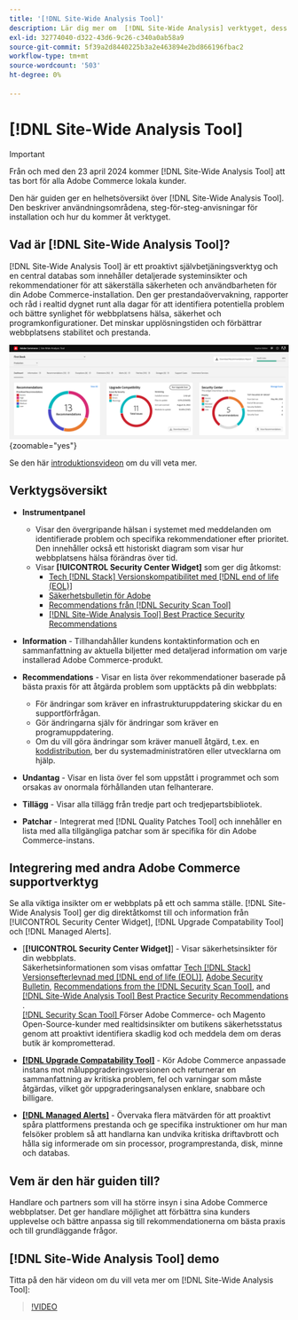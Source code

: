 ```yaml
---
title: '[!DNL Site-Wide Analysis Tool]'
description: Lär dig mer om  [!DNL Site-Wide Analysis] verktyget, dess användningsområden, installationsprocessen och hur du får åtkomst
exl-id: 32774040-d322-43d6-9c26-c340a0ab58a9
source-git-commit: 5f39a2d8440225b3a2e463894e2bd866196fbac2
workflow-type: tm+mt
source-wordcount: '503'
ht-degree: 0%

---
```


# [!DNL Site-Wide Analysis Tool]

>[!IMPORTANT]
>
>Från och med den 23 april 2024 kommer [!DNL Site-Wide Analysis Tool] att tas bort för alla Adobe Commerce lokala kunder.

Den här guiden ger en helhetsöversikt över [!DNL Site-Wide Analysis Tool]. Den beskriver användningsområdena, steg-för-steg-anvisningar för installation och hur du kommer åt verktyget.

## Vad är [!DNL Site-Wide Analysis Tool]?

[!DNL Site-Wide Analysis Tool] är ett proaktivt självbetjäningsverktyg och en central databas som innehåller detaljerade systeminsikter och rekommendationer för att säkerställa säkerheten och användbarheten för din Adobe Commerce-installation. Den ger prestandaövervakning, rapporter och råd i realtid dygnet runt alla dagar för att identifiera potentiella problem och bättre synlighet för webbplatsens hälsa, säkerhet och programkonfigurationer. Det minskar upplösningstiden och förbättrar webbplatsens stabilitet och prestanda.

![Kontrollpanel för hela webbplatsanalysverktyget](../../assets/tools/swat-dashboard.png){zoomable="yes"}

Se den här [introduktionsvideon](https://www.youtube.com/watch?v=KW2R8ki_RG4) om du vill veta mer.

## Verktygsöversikt

- **Instrumentpanel**
   - Visar den övergripande hälsan i systemet med meddelanden om identifierade problem och specifika rekommendationer efter prioritet.<br>
Den innehåller också ett historiskt diagram som visar hur webbplatsens hälsa förändras över tid.
   - Visar **[!UICONTROL Security Center Widget]** som ger dig åtkomst:
      - [Tech [!DNL Stack] Versionskompatibilitet med [!DNL end of life (EOL)]](https://experienceleague.adobe.com/docs/commerce-operations/installation-guide/system-requirements.html)
      - [Säkerhetsbulletin för Adobe](https://helpx.adobe.com/security/security-bulletin.html)
      - [Recommendations från  [!DNL Security Scan Tool]](https://experienceleague.adobe.com/docs/commerce-admin/systems/security/security-scan.html)
      - [[!DNL Site-Wide Analysis Tool] Best Practice Security Recommendations](https://experienceleague.adobe.com/docs/commerce-operations/tools/site-wide-analysis-tool/recommendations.html)

- **Information** - Tillhandahåller kundens kontaktinformation och en sammanfattning av aktuella biljetter med detaljerad information om varje installerad Adobe Commerce-produkt.

- **Recommendations** - Visar en lista över rekommendationer baserade på bästa praxis för att åtgärda problem som upptäckts på din webbplats:
   - För ändringar som kräver en infrastrukturuppdatering skickar du en supportförfrågan.
   - Gör ändringarna själv för ändringar som kräver en programuppdatering.
   - Om du vill göra ändringar som kräver manuell åtgärd, t.ex. en [koddistribution](https://experienceleague.adobe.com/docs/commerce-cloud-service/user-guide/architecture/pro-develop-deploy-workflow.html#deployment-workflow), ber du systemadministratören eller utvecklarna om hjälp.

- **Undantag** - Visar en lista över fel som uppstått i programmet och som orsakas av onormala förhållanden utan felhanterare.

- **Tillägg** - Visar alla tillägg från tredje part och tredjepartsbibliotek.

- **Patchar** - Integrerat med [!DNL Quality Patches Tool] och innehåller en lista med alla tillgängliga patchar som är specifika för din Adobe Commerce-instans.

## Integrering med andra Adobe Commerce supportverktyg

Se alla viktiga insikter om er webbplats på ett och samma ställe. [!DNL Site-Wide Analysis Tool] ger dig direktåtkomst till och information från [!UICONTROL Security Center Widget], [!DNL Upgrade Compatability Tool] och [!DNL Managed Alerts].

- [**[!UICONTROL Security Center Widget]**] - Visar säkerhetsinsikter för din webbplats.<br>
Säkerhetsinformationen som visas omfattar [Tech [!DNL Stack] Versionsefterlevnad med  [!DNL end of life (EOL)]](https://experienceleague.adobe.com/docs/commerce-operations/installation-guide/system-requirements.html), [Adobe Security Bulletin](https://helpx.adobe.com/security/security-bulletin.html), [Recommendations from the [!DNL Security Scan Tool]](https://experienceleague.adobe.com/docs/commerce-admin/systems/security/security-scan.html), and [[!DNL Site-Wide Analysis Tool] Best Practice Security Recommendations](https://experienceleague.adobe.com/docs/commerce-operations/tools/site-wide-analysis-tool/recommendations.html) .<br>
[[!DNL Security Scan Tool] ](https://experienceleague.adobe.com/docs/commerce-admin/systems/security/security-scan.html) Förser Adobe Commerce- och Magento Open-Source-kunder med realtidsinsikter om butikens säkerhetsstatus genom att proaktivt identifiera skadlig kod och meddela dem om deras butik är komprometterad.

- [**[!DNL Upgrade Compatability Tool]**](../../upgrade/upgrade-compatibility-tool/overview.md) - Kör Adobe Commerce anpassade instans mot måluppgraderingsversionen och returnerar en sammanfattning av kritiska problem, fel och varningar som måste åtgärdas, vilket gör uppgraderingsanalysen enklare, snabbare och billigare.

- [**[!DNL Managed Alerts]**](https://support.magento.com/hc/en-us/sections/360010758472-Managed-alerts-for-Adobe-Commerce) - Övervaka flera mätvärden för att proaktivt spåra plattformens prestanda och ge specifika instruktioner om hur man felsöker problem så att handlarna kan undvika kritiska driftavbrott och hålla sig informerade om sin processor, programprestanda, disk, minne och databas.

## Vem är den här guiden till?

Handlare och partners som vill ha större insyn i sina Adobe Commerce webbplatser. Det ger handlare möjlighet att förbättra sina kunders upplevelse och bättre anpassa sig till rekommendationerna om bästa praxis och till grundläggande frågor.

## [!DNL Site-Wide Analysis Tool] demo

Titta på den här videon om du vill veta mer om [!DNL Site-Wide Analysis Tool]:

>[!VIDEO](https://video.tv.adobe.com/v/344001?quality=12)
